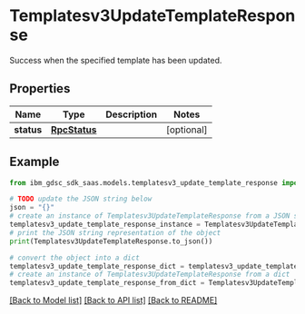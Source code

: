 # Templatesv3UpdateTemplateResponse

Success when the specified template has been updated.

## Properties

Name | Type | Description | Notes
------------ | ------------- | ------------- | -------------
**status** | [**RpcStatus**](RpcStatus.md) |  | [optional] 

## Example

```python
from ibm_gdsc_sdk_saas.models.templatesv3_update_template_response import Templatesv3UpdateTemplateResponse

# TODO update the JSON string below
json = "{}"
# create an instance of Templatesv3UpdateTemplateResponse from a JSON string
templatesv3_update_template_response_instance = Templatesv3UpdateTemplateResponse.from_json(json)
# print the JSON string representation of the object
print(Templatesv3UpdateTemplateResponse.to_json())

# convert the object into a dict
templatesv3_update_template_response_dict = templatesv3_update_template_response_instance.to_dict()
# create an instance of Templatesv3UpdateTemplateResponse from a dict
templatesv3_update_template_response_from_dict = Templatesv3UpdateTemplateResponse.from_dict(templatesv3_update_template_response_dict)
```
[[Back to Model list]](../README.md#documentation-for-models) [[Back to API list]](../README.md#documentation-for-api-endpoints) [[Back to README]](../README.md)



